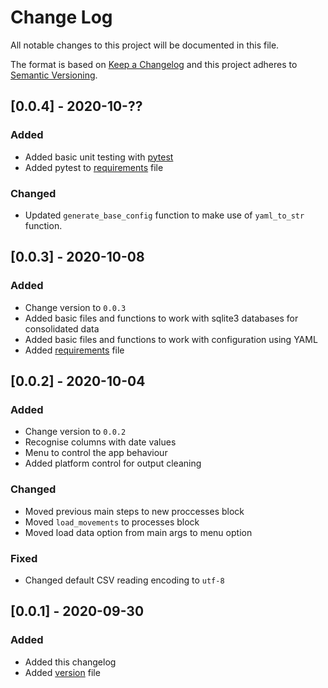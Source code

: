 
# Change Log
All notable changes to this project will be documented in this file.
 
The format is based on [Keep a Changelog](http://keepachangelog.com/)
and this project adheres to [Semantic Versioning](http://semver.org/).

## [0.0.4] - 2020-10-??
 
### Added

- Added basic unit testing with [pytest](https://pypi.org/project/pytest/)
- Added pytest to [requirements](./requirements.txt) file

### Changed

- Updated `generate_base_config` function to make use of `yaml_to_str` function.

## [0.0.3] - 2020-10-08
 
### Added

- Change version to `0.0.3`
- Added basic files and functions to work with sqlite3 databases for consolidated data
- Added basic files and functions to work with configuration using YAML
- Added [requirements](./requirements.txt) file

## [0.0.2] - 2020-10-04
 
### Added

- Change version to `0.0.2`
- Recognise columns with date values
- Menu to control the app behaviour
- Added platform control for output cleaning
   
### Changed

- Moved previous main steps to new proccesses block
- Moved `load_movements` to processes block
- Moved load data option from main args to menu option
 
### Fixed

- Changed default CSV reading encoding to `utf-8`

## [0.0.1] - 2020-09-30
 
### Added

- Added this changelog
- Added [version](./version.txt) file